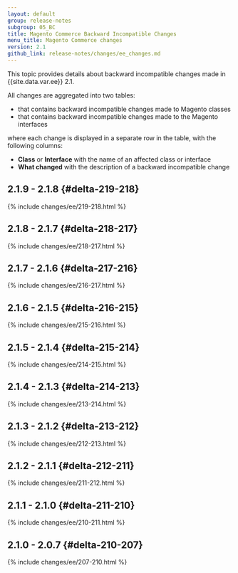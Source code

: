 ```yaml
---
layout: default
group: release-notes
subgroup: 05_BC
title: Magento Commerce Backward Incompatible Changes
menu_title: Magento Commerce changes
version: 2.1
github_link: release-notes/changes/ee_changes.md
---
```


This topic provides details about backward incompatible changes made in {{site.data.var.ee}} 2.1.

All changes are aggregated into two tables:

- that contains backward incompatible changes made to Magento classes
- that contains backward incompatible changes made to the Magento interfaces

where each change is displayed in a separate row in the table, with the following columns:

- **Class** or **Interface** with the name of an affected class or interface
- **What changed** with the description of a backward incompatible change

## 2.1.9 - 2.1.8    {#delta-219-218}

{% include changes/ee/219-218.html %}

## 2.1.8 - 2.1.7 {#delta-218-217}

{% include changes/ee/218-217.html %}

## 2.1.7 - 2.1.6 {#delta-217-216}

{% include changes/ee/216-217.html %}

## 2.1.6 - 2.1.5 {#delta-216-215}

{% include changes/ee/215-216.html %}

## 2.1.5 - 2.1.4 {#delta-215-214}

{% include changes/ee/214-215.html %}

## 2.1.4 - 2.1.3 {#delta-214-213}

{% include changes/ee/213-214.html %}

## 2.1.3 - 2.1.2 {#delta-213-212}

{% include changes/ee/212-213.html %}

## 2.1.2 - 2.1.1 {#delta-212-211}

{% include changes/ee/211-212.html %}

## 2.1.1 - 2.1.0 {#delta-211-210}

{% include changes/ee/210-211.html %}

## 2.1.0 - 2.0.7 {#delta-210-207}

{% include changes/ee/207-210.html %}